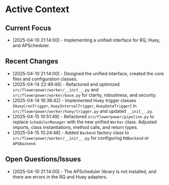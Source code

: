 # Active Context

## Current Focus

*   [2025-04-10 21:14:00] - Implementing a unified interface for RQ, Huey, and APScheduler.

## Recent Changes

*   [2025-04-10 21:14:00] - Designed the unified interface, created the core files and configuration classes.
*   [2025-04-14 22:49:46] - Refactored and optimized `src/flowerpower/worker/__init__.py` and `src/flowerpower/worker/base.py` for clarity, robustness, and security.
*   [2025-04-14 16:38:42] - Implemented Huey trigger classes (`HueyCronTrigger`, `HueyIntervalTrigger`, `HueyDateTrigger`) in `src/flowerpower/worker/huey/trigger.py` and updated `__init__.py`.
*   [2025-04-15 10:51:49] - Refactored `src/flowerpower/pipeline.py` to replace `SchedulerManager` with the new unified `Worker` class. Adjusted imports, class instantiations, method calls, and return types.
*   [2025-04-15 10:24:48] - Added `Backend` factory class to `src/flowerpower/worker/__init__.py` for configuring `RQBackend` or `APSBackend`.

## Open Questions/Issues

*   [2025-04-10 21:14:00] - The APScheduler library is not installed, and there are errors in the RQ and Huey adapters.